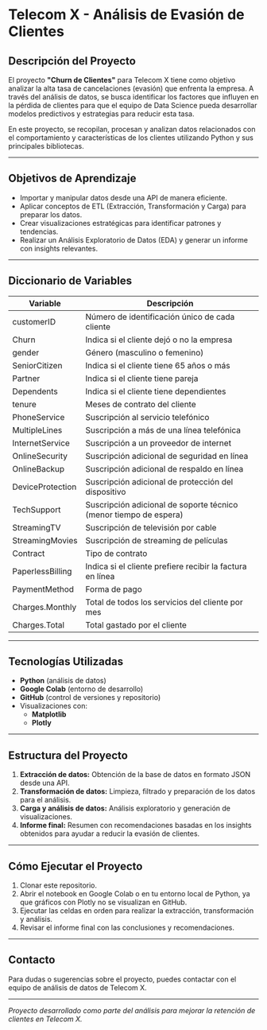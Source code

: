 # Telecom X - Análisis de Evasión de Clientes

## Descripción del Proyecto

El proyecto **"Churn de Clientes"** para Telecom X tiene como objetivo analizar la alta tasa de cancelaciones (evasión) que enfrenta la empresa. A través del análisis de datos, se busca identificar los factores que influyen en la pérdida de clientes para que el equipo de Data Science pueda desarrollar modelos predictivos y estrategias para reducir esta tasa.

En este proyecto, se recopilan, procesan y analizan datos relacionados con el comportamiento y características de los clientes utilizando Python y sus principales bibliotecas.

---

## Objetivos de Aprendizaje

- Importar y manipular datos desde una API de manera eficiente.
- Aplicar conceptos de ETL (Extracción, Transformación y Carga) para preparar los datos.
- Crear visualizaciones estratégicas para identificar patrones y tendencias.
- Realizar un Análisis Exploratorio de Datos (EDA) y generar un informe con insights relevantes.

---

## Diccionario de Variables

| Variable          | Descripción                                                       |
|-------------------|-----------------------------------------------------------------|
| customerID        | Número de identificación único de cada cliente                   |
| Churn             | Indica si el cliente dejó o no la empresa                        |
| gender            | Género (masculino o femenino)                                    |
| SeniorCitizen     | Indica si el cliente tiene 65 años o más                         |
| Partner           | Indica si el cliente tiene pareja                                |
| Dependents        | Indica si el cliente tiene dependientes                          |
| tenure            | Meses de contrato del cliente                                    |
| PhoneService      | Suscripción al servicio telefónico                               |
| MultipleLines     | Suscripción a más de una línea telefónica                        |
| InternetService   | Suscripción a un proveedor de internet                           |
| OnlineSecurity    | Suscripción adicional de seguridad en línea                      |
| OnlineBackup      | Suscripción adicional de respaldo en línea                       |
| DeviceProtection  | Suscripción adicional de protección del dispositivo              |
| TechSupport       | Suscripción adicional de soporte técnico (menor tiempo de espera)|
| StreamingTV       | Suscripción de televisión por cable                              |
| StreamingMovies   | Suscripción de streaming de películas                            |
| Contract          | Tipo de contrato                                                |
| PaperlessBilling  | Indica si el cliente prefiere recibir la factura en línea       |
| PaymentMethod     | Forma de pago                                                  |
| Charges.Monthly   | Total de todos los servicios del cliente por mes                 |
| Charges.Total     | Total gastado por el cliente                                    |

---

## Tecnologías Utilizadas

- **Python** (análisis de datos)
- **Google Colab** (entorno de desarrollo)
- **GitHub** (control de versiones y repositorio)
- Visualizaciones con:
  - **Matplotlib**
  - **Plotly**

---

## Estructura del Proyecto

1. **Extracción de datos:** Obtención de la base de datos en formato JSON desde una API.
2. **Transformación de datos:** Limpieza, filtrado y preparación de los datos para el análisis.
3. **Carga y análisis de datos:** Análisis exploratorio y generación de visualizaciones.
4. **Informe final:** Resumen con recomendaciones basadas en los insights obtenidos para ayudar a reducir la evasión de clientes.

---

## Cómo Ejecutar el Proyecto

1. Clonar este repositorio.
2. Abrir el notebook en Google Colab o en tu entorno local de Python, ya que gráficos con Plotly no se visualizan en GitHub.
3. Ejecutar las celdas en orden para realizar la extracción, transformación y análisis.
4. Revisar el informe final con las conclusiones y recomendaciones.

---

## Contacto

Para dudas o sugerencias sobre el proyecto, puedes contactar con el equipo de análisis de datos de Telecom X.

---

*Proyecto desarrollado como parte del análisis para mejorar la retención de clientes en Telecom X.*

